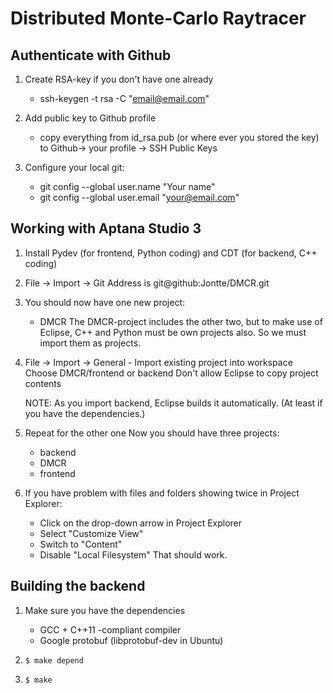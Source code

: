 
Distributed Monte-Carlo Raytracer
=================================

Authenticate with Github
--------------------
1. Create RSA-key if you don't have one already
	- ssh-keygen -t rsa -C "email@email.com"

2. Add public key to Github profile
	- copy everything from id_rsa.pub (or where ever you stored the key) to Github-> 
	your profile -> SSH Public Keys

3. Configure your local git:
	- git config --global user.name "Your name"
	- git config --global user.email "your@email.com"
	


Working with Aptana Studio 3
--------------------
1. Install Pydev (for frontend, Python coding) and CDT (for backend, C++ coding)
2. File -> Import -> Git
	Address is git@github:Jontte/DMCR.git

3. You should now have one new project:
	- DMCR
	The DMCR-project includes the other two, but to make use of Eclipse, C++ and Python
	must be own projects also.
	So we must import them as projects.
	
4. File -> Import -> General - Import existing project into workspace
	Choose DMCR/frontend or backend
	Don't allow Eclipse to copy project contents
	
	NOTE: As you import backend, Eclipse builds it automatically. (At least if you have 
	the dependencies.)
	
5.	Repeat for the other one
	Now you should have three projects:
	- backend
	- DMCR
	- frontend
	
6.	If you have problem with files and folders showing twice in Project Explorer:
	- Click on the drop-down arrow in Project Explorer
	- Select "Customize View"
	- Switch to "Content"
	- Disable "Local Filesystem"
	That should work.
	

Building the backend
--------------------

1. Make sure you have the dependencies
   - GCC + C++11 -compliant compiler
   - Google protobuf (libprotobuf-dev in Ubuntu)

2. `$ make depend`

3. `$ make`


